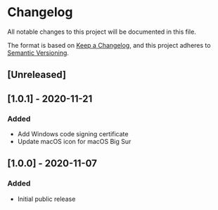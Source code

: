 # Changelog

All notable changes to this project will be documented in this file.

The format is based on [Keep a Changelog](https://keepachangelog.com/en/1.0.0/),
and this project adheres to [Semantic Versioning](https://semver.org/spec/v2.0.0.html).

## [Unreleased]

## [1.0.1] - 2020-11-21

### Added

- Add Windows code signing certificate
- Update macOS icon for macOS Big Sur

## [1.0.0] - 2020-11-07

### Added

- Initial public release

